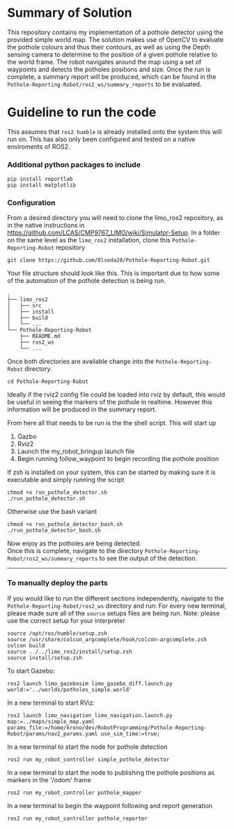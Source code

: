 # Summary of Solution
This repository contains my implementation of a pothole detector using the provided simple world map. The solution makes use of OpenCV to evaluate the pothole colours and thus their contours, as well as using the Depth sensing camera to determine to the position of a given pothole relative to the world frame. The robot navigates around the map using a set of waypoints and detects the potholes positions and size. Once the run is complete, a summary report will be produced, which can be found in the `Pothole-Reporting-Robot/ros2_ws/summary_reports` to be evaluated.

# Guideline to run the code
This assumes that `ros2 humble` is already installed onto the system this will run on. This has also only been configured and tested on a native enviroments of ROS2.

### Additional python packages to include
```shell
pip install reportlab
pip install matplotlib
```

### Configuration
From a desired directory you will need to clone the limo_ros2 repository, as in the native instructions in https://github.com/LCAS/CMP9767_LIMO/wiki/Simulator-Setup.
In a folder on the same level as the `limo_ros2` installation, clone this `Pothole-Reporting-Robot` repository
```shell
git clone https://github.com/Olseda20/Pothole-Reporting-Robot.git
```
Your file structure should look like this. This is important due to how some of the automation of the pothole detection is being run.
```
.
├── limo_ros2
│   ├── src
│   ├── install
│   ├── build
│   └── ... 
└── Pothole-Reporting-Robot
    ├── README.md
    ├── ros2_ws
    └── ... 
```
Once both directories are available change into the `Pothole-Reporting-Robot` directory.
```shell
cd Pothole-Reporting-Robot
```

Ideally if the rviz2 config file could be loaded into rviz by default, this would be useful in seeing the markers of the pothole in realtime. However this information will be produced in the summary report.

From here all that needs to be run is the the shell script. This will start up
1. Gazbo
2. Rviz2
3. Launch the my_robot_bringup launch file
4. Begin running follow_waypoint to begin recording the pothole position

If zsh is installed on your system, this can be started by making sure it is executable and simply running the script
```shell
chmod +x run_pothole_detector.sh
./run_pothole_detector.sh
```
Otherwise use the bash variant
```shell
chmod +x run_pothole_detector_bash.sh
./run_pothole_detector_bash.sh
```

Now enjoy as the potholes are being detected.   
Once this is complete, navigate to the directory `Pothole-Reporting-Robot/ros2_ws/summary_reports` to see the output of the detection.

---
### To manually deploy the parts 
If you would like to run the different sections independently, navigate to the `Pothole-Reporting-Robot/ros2_ws` directory and run:
For every new terminal, please made sure all of the `source` setups files are being run. 
Note: please use the correct setup for your interpreter
```shell
source /opt/ros/humble/setup.zsh
source /usr/share/colcon_argcomplete/hook/colcon-argcomplete.zsh
colcon build
source ../../limo_ros2/install/setup.zsh
source install/setup.zsh
```

To start Gazebo:
```
ros2 launch limo_gazebosim limo_gazebo_diff.launch.py world:='../worlds/potholes_simple.world'
```

In a new terminal to start RViz:
```
ros2 launch limo_navigation limo_navigation.launch.py map:=../maps/simple_map.yaml params_file:=/home/krono/dev/RobotProgramming/Pothole-Reporting-Robot/params/nav2_params.yaml use_sim_time:=true;
```

In a new terminal to start the node for pothole detection
```
ros2 run my_robot_controller simple_pothole_detector
```

In a new terminal to start the node to publishing the pothole positions as markers in the '/odom' frame
```
ros2 run my_robot_controller pothole_mapper
```

In a new terminal to begin the waypoint following and report generation
```
ros2 run my_robot_controller pothole_reporter
```

